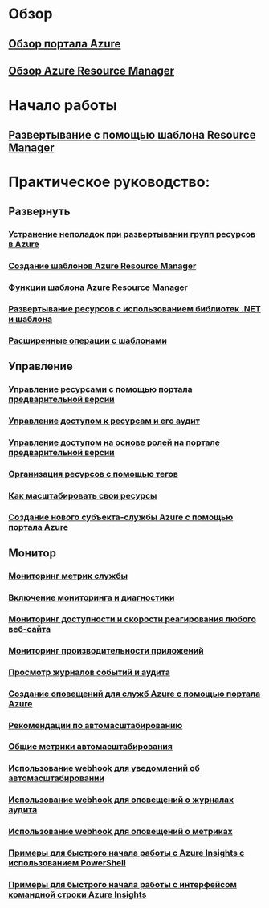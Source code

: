 # Обзор 
## [Обзор портала Azure](azure-portal-overview.md)
## [Обзор Azure Resource Manager](resource-group-overview.md)

# Начало работы
## [Развертывание с помощью шаблона Resource Manager](resource-group-template-deploy.md)

# Практическое руководство:
## Развернуть
### [Устранение неполадок при развертывании групп ресурсов в Azure](resource-group-deploy-debug.md)
### [Создание шаблонов Azure Resource Manager](resource-group-authoring-templates.md)
### [Функции шаблона Azure Resource Manager](resource-group-template-functions.md)
### [Развертывание ресурсов с использованием библиотек .NET и шаблона](arm-template-deployment.md)
### [Расширенные операции с шаблонами](resource-group-advanced-template.md)
## Управление
### [Управление ресурсами с помощью портала предварительной версии](resource-group-portal.md)
### [Управление доступом к ресурсам и его аудит](resource-group-rbac.md)
### [Управление доступом на основе ролей на портале предварительной версии](role-based-access-control-configure.md)
### [Организация ресурсов с помощью тегов](resource-group-using-tags.md)
### [Как масштабировать свои ресурсы](insights-how-to-scale.md)
### [Создание нового субъекта-службы Azure с помощью портала Azure](resource-group-create-service-principal-portal.md)
## Монитор
### [Мониторинг метрик службы](insights-how-to-customize-monitoring.md)
### [Включение мониторинга и диагностики](insights-how-to-use-diagnostics.md)
### [Мониторинг доступности и скорости реагирования любого веб-сайта](app-insights-monitor-web-app-availability.md)
### [Мониторинг производительности приложений](app-insights-azure-web-apps.md)
### [Просмотр журналов событий и аудита](insights-debugging-with-events.md)
### [Создание оповещений для служб Azure с помощью портала Azure](insights-receive-alert-notifications.md)
### [Рекомендации по автомасштабированию](insights-autoscale-best-practices.md)
### [Общие метрики автомасштабирования](insights-autoscale-common-metrics.md)
### [Использование webhook для уведомлений об автомасштабировании](insights-autoscale-to-webhook-email.md)
### [Использование webhook для оповещений о журналах аудита](insights-auditlog-to-webhook-email.md)
### [Использование webhook для оповещений о метриках](insights-webhooks-alerts.md)
### [Примеры для быстрого начала работы с Azure Insights с использованием PowerShell](insights-powershell-samples.md)
### [Примеры для быстрого начала работы с интерфейсом командной строки Azure Insights](insights-cli-samples.md)


<!--HONumber=Nov16_HO2-->



